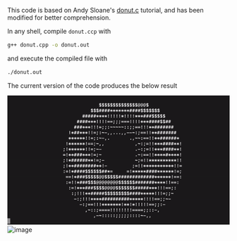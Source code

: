 This code is based on Andy Sloane's [donut.c](https://www.a1k0n.net/2011/07/20/donut-math.html) tutorial, and has been modified for better comprehension.

In any shell, compile ```donut.ccp``` with
``` bash
g++ donut.cpp -o donut.out
```

and execute the compiled file with
``` bash
./donut.out
```

The current version of the code produces the below result


![donut](donut.gif)![image](https://user-images.githubusercontent.com/51931580/154579128-c51dab30-6b05-4bc8-9949-0376bae63704.gif)
